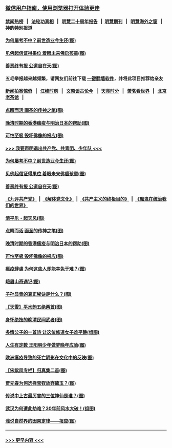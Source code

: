 ### [微信用户指南，使用浏览器打开体验更佳](https://github.com/gfw-breaker/banned-news1/blob/master/indexes/wechat-guide.md?t=0)
#### [禁闻热榜](热点新闻.md?t=0)  &nbsp;&nbsp;|&nbsp;&nbsp; [法轮功真相](https://github.com/gfw-breaker/truth/blob/master/README.md?t=0) &nbsp;&nbsp;|&nbsp;&nbsp; [明慧二十周年报告](https://github.com/gfw-breaker/mh-reports/blob/master/README.md?t=0) &nbsp;&nbsp;|&nbsp;&nbsp;[明慧期刊](https://github.com/gfw-breaker/mh-qikan) &nbsp;&nbsp;|&nbsp;&nbsp; [明慧海外之窗](https://github.com/gfw-breaker/mh-news/blob/master/README.md?t=0) &nbsp;&nbsp;|&nbsp;&nbsp; [神韵特别报道](https://github.com/gfw-breaker/mh-news/blob/master/shenyun.md?t=0)
#### [为何屡考不中？前世造业今生还(图)](../pages/p7/921584.md?t=02070701) 
#### [见佛起信证得果位 着眼未来佛启孩童(图)](../pages/p7/921596.md?t=02070701) 
#### [善恶终有报 公道自在天(图)](../pages/p7/921441.md?t=02070701) 
#### 五毛举报越来越频繁，请网友们前往下载 [一键翻墙软件](https://github.com/gfw-breaker/ssr-accounts)，并将此项目推荐给亲友
#### [新闻拍案惊奇](https://github.com/gfw-breaker/banned-news1/blob/master/pages/link4.md) &nbsp;&nbsp;|&nbsp;&nbsp; [江峰时刻](https://github.com/gfw-breaker/banned-news1/blob/master/pages/link4.md) &nbsp;&nbsp;|&nbsp;&nbsp; [文昭谈古论今](https://github.com/gfw-breaker/banned-news1/blob/master/pages/link4.md) &nbsp;&nbsp;|&nbsp;&nbsp; [天亮时分](https://github.com/gfw-breaker/banned-news1/blob/master/pages/link4.md) &nbsp;&nbsp;|&nbsp;&nbsp; [萧茗看世界](https://github.com/gfw-breaker/banned-news1/blob/master/pages/link4.md) &nbsp;&nbsp;|&nbsp;&nbsp; [北京老茶馆](https://github.com/gfw-breaker/banned-news1/blob/master/pages/link4.md) &nbsp;&nbsp;|&nbsp;&nbsp; 
#### [点睛而活 画圣的传神之笔(图)](../pages/p7/921583.md?t=02070701) 
#### [晚清时期的香港瘟疫与明治日本的帮助(图)](../pages/p7/921674.md?t=02070701) 
#### [可怕至极 毁坏佛像的报应(图)](../pages/p7/921437.md?t=02070701) 
#### [>>> 我要声明退出共产党、共青团、少年队 <<<](https://github.com/begood0513/goodnews/blob/master/quit/letter.md) 
#### [为何屡考不中？前世造业今生还(图)](../pages/p7/921584.md?t=02070701) 
#### [见佛起信证得果位 着眼未来佛启孩童(图)](../pages/p7/921596.md?t=02070701) 
#### [善恶终有报 公道自在天(图)](../pages/p7/921441.md?t=02070701) 
#### [《九评共产党》](https://github.com/begood0513/9ping.md/blob/master/README.md) &nbsp;|&nbsp; [《解体党文化》](../../../../jtdwh.md/blob/master/README.md)  &nbsp;|&nbsp; [《共产主义的终极目的》](../../../../gczydzjmd.md/blob/master/README.md) &nbsp;|&nbsp; [《魔鬼在统治我们的世界》](../../../../mgztzwmdsj.md/blob/master/README.md) 
#### [清平乐・起天风(图)](../pages/p7/921607.md?t=02070701) 
#### [点睛而活 画圣的传神之笔(图)](../pages/p7/921583.md?t=02070701) 
#### [晚清时期的香港瘟疫与明治日本的帮助(图)](../pages/p7/921674.md?t=02070701) 
#### [可怕至极 毁坏佛像的报应(图)](../pages/p7/921437.md?t=02070701) 
#### [瘟疫肆虐 为何这些人却能幸免于难？(图)](../pages/p7/921768.md?t=02070701) 
#### [峨眉山奇遇记(图)](../pages/p7/921442.md?t=02070701) 
#### [子孙显贵的真正秘诀是什么？(图)](../pages/p7/921334.md?t=02070701) 
#### [【天雪】平水韵五绝两首(图)](../pages/p7/921604.md?t=02070701) 
#### [身怀绝技的晚清民间武者(图)](../pages/p7/921488.md?t=02070701) 
#### [多情公子的一首诗 让这位修道女子难平静(组图)](../pages/p7/886851.md?t=02070701) 
#### [人生有定数 王阳明少年做梦晚年应验(图)](../pages/p7/921608.md?t=02070701) 
#### [欧洲瘟疫导致的死亡阴影在文化中的反映(图)](../pages/p7/921313.md?t=02070701) 
#### [【宋紫凤专栏】归真集二首(图)](../pages/p7/921582.md?t=02070701) 
#### [贾元春为何选择宝钗放弃黛玉？(图)](../pages/p7/921330.md?t=02070701) 
#### [传说中上古最厉害的三位神仙是谁？(图)](../pages/p7/921337.md?t=02070701) 
#### [武汉为何遭此劫难？30年前风水大破！(组图)](../pages/p7/921355.md?t=02070701) 
#### [浅说自然界的因果定律——报应(图)](../pages/p7/921325.md?t=02070701) 

----
#### [ >>> 更早内容 <<< ](../indexes/p7-earlier.md)
